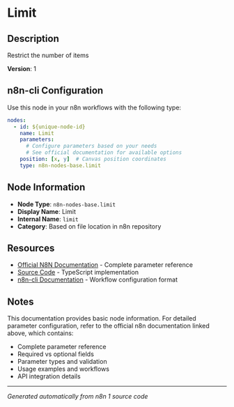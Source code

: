 # Limit

## Description

Restrict the number of items

**Version**: 1

## n8n-cli Configuration

Use this node in your n8n workflows with the following type:

```yaml
nodes:
  - id: ${unique-node-id}
    name: Limit
    parameters:
      # Configure parameters based on your needs
      # See official documentation for available options
    position: [x, y]  # Canvas position coordinates
    type: n8n-nodes-base.limit
```

## Node Information

- **Node Type**: `n8n-nodes-base.limit`
- **Display Name**: Limit
- **Internal Name**: `limit`
- **Category**: Based on file location in n8n repository

## Resources

- [Official N8N Documentation](https://docs.n8n.io/integrations/builtin/core-nodes/n8n-nodes-base.limit/) - Complete parameter reference
- [Source Code](https://github.com/n8n-io/n8n/blob/master/packages/nodes-base/nodes/Transform/Limit/Limit.node.ts) - TypeScript implementation
- [n8n-cli Documentation](https://github.com/edenreich/n8n-cli) - Workflow configuration format

## Notes

This documentation provides basic node information. For detailed parameter configuration, 
refer to the official n8n documentation linked above, which contains:

- Complete parameter reference
- Required vs optional fields
- Parameter types and validation
- Usage examples and workflows
- API integration details

---
*Generated automatically from n8n 1 source code*
